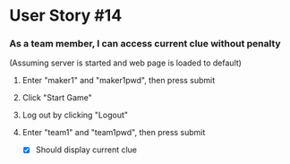 # User Story #14
### As a team member, I can access current clue without penalty

(Assuming server is started and web page is loaded to default)

1. Enter "maker1" and "maker1pwd", then press submit
2. Click "Start Game"
3. Log out by clicking "Logout"
4. Enter "team1" and "team1pwd", then press submit
    
    -[X] Should display current clue